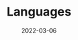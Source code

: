 ---
title: "Languages"
date: 2022-03-06
layout: "languages"
slug: "languages"
menu:
    main:
        weight: 2
        params: 
            icon: archives
---